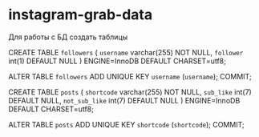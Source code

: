 # instagram-grab-data

Для работы с БД создать таблицы

CREATE TABLE `followers` (
`username` varchar(255) NOT NULL,
  `follower` int(1) DEFAULT NULL
) ENGINE=InnoDB DEFAULT CHARSET=utf8;

ALTER TABLE `followers`
  ADD UNIQUE KEY `username` (`username`);
COMMIT;

CREATE TABLE `posts` (
`shortcode` varchar(255) NOT NULL,
  `sub_like` int(7) DEFAULT NULL,
  `not_sub_like` int(7) DEFAULT NULL
) ENGINE=InnoDB DEFAULT CHARSET=utf8;

ALTER TABLE `posts`
  ADD UNIQUE KEY `shortcode` (`shortcode`);
COMMIT;
